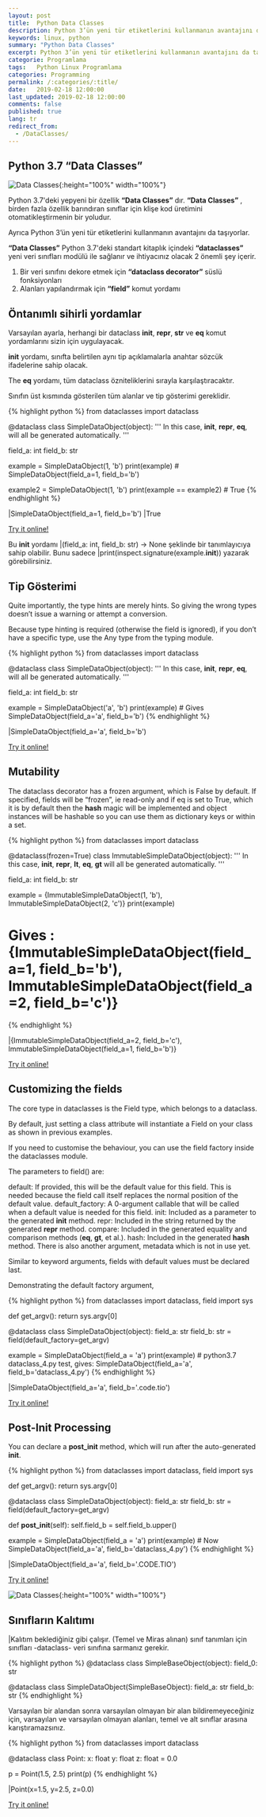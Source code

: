 ```yaml
---
layout: post
title:  Python Data Classes
description: Python 3’ün yeni tür etiketlerini kullanmanın avantajını da taşıyorlar.
keywords: linux, python
summary: "Python Data Classes"
excerpt: Python 3’ün yeni tür etiketlerini kullanmanın avantajını da taşıyorlar.
categorie: Programlama
tags:   Python Linux Programlama
categories: Programming
permalink: /:categories/:title/
date:   2019-02-18 12:00:00
last_updated: 2019-02-18 12:00:00
comments: false
published: true
lang: tr
redirect_from:
  - /DataClasses/
---
```

 
  
## Python 3.7 “Data Classes”

![Data Classes](/images/data-class/data-class.jpg "Data Classes"){:height="100%" width="100%"}

Python 3.7'deki yepyeni bir özellik __“Data Classes”__ dır. __“Data Classes”__ , birden fazla özellik barındıran sınıflar için klişe kod üretimini otomatikleştirmenin bir yoludur.

Ayrıca Python 3’ün yeni tür etiketlerini kullanmanın avantajını da taşıyorlar.

__“Data Classes”__  Python 3.7'deki standart kitaplık içindeki  __“dataclasses”__ yeni veri sınıfları modülü ile sağlanır ve ihtiyacınız olacak 2 önemli şey içerir.
 
1. Bir veri sınıfını dekore etmek için __“dataclass decorator”__ süslü fonksiyonları
2. Alanları yapılandırmak için __“field”__ komut yordamı

## Öntanımlı sihirli yordamlar
Varsayılan ayarla,  herhangi bir dataclass  __init__, __repr__, __str__ ve __eq__ komut yordamlarını sizin için uygulayacak.

__init__ yordamı, sınıfta belirtilen aynı tip açıklamalarla anahtar sözcük ifadelerine sahip olacak.

The __eq__ yordamı, tüm dataclass özniteliklerini sırayla karşılaştıracaktır.

Sınıfın üst kısmında gösterilen tüm alanlar ve tip gösterimi gereklidir. 

{% highlight python %}
from dataclasses import dataclass

@dataclass
class SimpleDataObject(object):
  '''
  In this case,
  __init__, __repr__, __eq__,  will all be generated automatically.
  '''
  
  field_a: int
  field_b: str

example = SimpleDataObject(1, 'b')
print(example)  # SimpleDataObject(field_a=1, field_b='b')

example2 = SimpleDataObject(1, 'b')
print(example == example2)  # True
{% endhighlight %}

|SimpleDataObject(field_a=1, field_b='b')
|True

[Try it online!](https://tio.run/##jU7BTsMwDL3nK57EIatUIQG3SpE4cNmJA9wrt/VYUJqUxBPs64tXuu2wC1JiP9vvPXs6yj7Fp3ne5TRiIKE@UClc4McpZbm2jHm@4iXiTTmBX7T72n1yL5u0pKoxgLVW4zZC9r6gp8K11m3ro5e2rRVlnvIf4q9TxrcPAaS/Y3xw5EzCA@ggaSTxvU6O9xdnfTvPYWipgY9yKbsGRbIx/EOn4@Bur3yoYTtbmSmrcLMSK@DulrqucCpZ7d0iPds//tsfzuEsWna95wPP8y8 "Python 3 – Try It Online")


Bu __init__  yordamı 
|(field_a: int, field_b: str) -> None 
şeklinde bir tanımlayıcıya sahip olabilir. Bunu sadece 
|print(inspect.signature(example.__init__)) 
yazarak görebilirsiniz.

## Tip Gösterimi
Quite importantly, the type hints are merely hints. So giving the wrong types doesn’t issue a warning or attempt a conversion.

Because type hinting is required (otherwise the field is ignored), if you don’t have a specific type, use the Any type from the typing module.


{% highlight python %}
from dataclasses import dataclass


@dataclass
class SimpleDataObject(object):
  '''
  In this case,
  __init__, __repr__, __eq__,  will all be generated automatically.
  '''
  
  field_a: int
  field_b: str

example = SimpleDataObject('a', 'b')
print(example)  # Gives SimpleDataObject(field_a='a', field_b='b')
{% endhighlight %}

|SimpleDataObject(field_a='a', field_b='b')

[Try it online!](https://tio.run/##bU9Na8MwDL37VzzYwQ2EXnYLBHYYjJ126A8wSqKuHo6d2drW/vpUyUJ72EDS09O3poucUnyc52NOIwYS6gOVwgV@nFKWe8gY83Qnq8VBiwI/a/St@@BedmmFqjGAtVbta4ScfEFPhWvlzvnoxblavcxT/vX4c0H8@BBAqh3jnSNnEh5AX5JGEt9r5rK/TVY5eg6DowY@yo12DYpkY/hMy3Fo/15pydawna3MlLV1t5VWwANe/Df/89i2ql1bt0XtMmKerw "Python 3 – Try It Online")

## Mutability
The dataclass decorator has a frozen argument, which is False by default. If specified, fields will be “frozen”, ie read-only and if eq is set to True, which it is by default then the __hash__ magic will be implemented and object instances will be hashable so you can use them as dictionary keys or within a set.


{% highlight python %}
from dataclasses import dataclass

@dataclass(frozen=True)
class ImmutableSimpleDataObject(object):
  '''
  In this case,
  __init__, __repr__, __lt__, __eq__, __gt__ will all be generated automatically.
  '''
  
  field_a: int
  field_b: str

example = {ImmutableSimpleDataObject(1, 'b'), ImmutableSimpleDataObject(2, 'c')}
print(example)

# Gives : {ImmutableSimpleDataObject(field_a=1, field_b='b'), ImmutableSimpleDataObject(field_a=2, field_b='c')}

{% endhighlight %}

|{ImmutableSimpleDataObject(field_a=2, field_b='c'), ImmutableSimpleDataObject(field_a=1, field_b='b')}

[Try it online!](https://tio.run/##hVBNS8QwEL3nVwx4SANFcL0VCh4E2ZMHvYdpO7sbSdKaTNVV/O11drdWL66QZL7ey3vJsOddH6@naZP6AB0yth5zpgwuDH3in5ZSN0teCPqdYv2YRjLq2IJ1CCNj4@lBmJ5uBXvfPFHLRX8MplIAWms51xF45zK0mKmU2loXHVtbSpZoSKfMzx16PsWt1PDqvAeU3RBsKVJCpg5w5D4gu1Ym@8tFR9bGke8sVuAiL2VTQeakFL3hwSrU8PG3@6sSdKNNeeaBK4G02nyqIYlMMV9rlLqAO/cif1mdE5gt1iI026v/E/ymrH5RDgam6Qs "Python 3 – Try It Online")

## Customizing the fields
The core type in dataclasses is the Field type, which belongs to a dataclass.

By default, just setting a class attribute will instantiate a Field on your class as shown in previous examples.

If you need to customise the behaviour, you can use the field factory inside the dataclasses module.

The parameters to field() are:

default: If provided, this will be the default value for this field. This is needed because the field call itself replaces the normal position of the default value.
default_factory: A 0-argument callable that will be called when a default value is needed for this field.
init: Included as a parameter to the generated __init__ method.
repr: Included in the string returned by the generated __repr__ method.
compare: Included in the generated equality and comparison methods (__eq__, __gt__, et al.).
hash: Included in the generated __hash__ method.
There is also another argument, metadata which is not in use yet.

Similar to keyword arguments, fields with default values must be declared last.

Demonstrating the default factory argument,


{% highlight python %}
from dataclasses import dataclass, field
import sys


def get_argv():
    return sys.argv[0]


@dataclass
class SimpleDataObject(object):
  field_a: str
  field_b: str = field(default_factory=get_argv)

example = SimpleDataObject(field_a = 'a')
print(example)  # python3.7 dataclass_4.py test, gives: SimpleDataObject(field_a='a', field_b='dataclass_4.py')
{% endhighlight %}

|SimpleDataObject(field_a='a', field_b='.code.tio')

[Try it online!](https://tio.run/##dZBBi4MwEIXv8ysGetCASGELBUHoYe972ONSZNTRdbEmJFNZf72NqW0ppTkkvJfH9yYxk/zq4WOeG6tPWJNQ1ZNz7LA7GW3lYSXYdNzXsPpucgBQc4MtS0G2HWOVAfplWc52WALpYv9sjz54uHMg7PjtOT1/ever/ONKYh2OwAhFBWXoxN5lGSTmVxn7Zjr3UjRUibZTfptCAfA/LWwffSlZyf4qokiBsd0g8ZpXiBs01/9I94@HF7vUTCjsJMG2G9llb7m5pya3efPoGRGpeb4A "Python 3 – Try It Online")

## Post-Init Processing
You can declare a __post_init__ method, which will run after the auto-generated __init__.


{% highlight python %}
from dataclasses import dataclass, field
import sys


def get_argv():
    return sys.argv[0]


@dataclass
class SimpleDataObject(object): 
  field_a: str
  field_b: str = field(default_factory=get_argv)

  def __post_init__(self):
      self.field_b = self.field_b.upper()

example = SimpleDataObject(field_a = 'a')
print(example)  # Now SimpleDataObject(field_a='a', field_b='dataclass_4.py')
{% endhighlight %}

|SimpleDataObject(field_a='a', field_b='.CODE.TIO')

[Try it online!](https://tio.run/##dVDBSsUwELznKxY8NIFHEfRUKHjwrAePIiGv3TwjeU1Itmq/vm5qXhXEHDbM7M7sJHGh1zDdrKtN4QyjITN4kzNmcOcYEv1QB7AO/Sgqn5cshBjRwglJm3R6l6oTwCchzWkqA22hn69fePBu9xFbhSf28XjP7OPxDQeSYbtUB2yybdKmg0xph8cNQv8NJa82sydtzUAhLf0lhhKsKLm0jiGTdpMjrWVGb2tAgALa6sqGv2E7x4hJsgt@mhKR@3@y1nzcakyjRExuIlnnFcAVPISPf1U9aw6XN/XN/jH6to1Lo9b1Cw "Python 3 – Try It Online")

![Data Classes](/images/data-class/scale.jpg "Data Classes"){:height="100%" width="100%"}

## Sınıfların Kalıtımı
|Kalıtım beklediğiniz gibi çalışır. (Temel ve Miras alınan) sınıf tanımları için sınıfları -dataclass- veri sınıfına sarmanız gerekir. 

{% highlight python %}
@dataclass
class SimpleBaseObject(object):
    field_0: str

@dataclass
class SimpleDataObject(SimpleBaseObject):
  field_a: str
  field_b: str
{% endhighlight %}

Varsayılan bir alandan sonra varsayılan olmayan bir alan bildiremeyeceğiniz için, varsayılan ve varsayılan olmayan alanları, temel ve alt sınıflar arasına karıştıramazsınız. 

{% highlight python %}
from dataclasses import dataclass

@dataclass
class Point:
    x: float
    y: float
    z: float = 0.0

p = Point(1.5, 2.5)
print(p)
{% endhighlight %}

|Point(x=1.5, y=2.5, z=0.0)

[Try it online!](https://tio.run/##K6gsycjPM/7/P60oP1chJbEkMTknsbg4tVghM7cgv6gEIcTF5YBgg0mFgPzMvBIrLgUgqLBSSMvJTywBcyqROVVQjoKtgoGeARdXAZAB1qhhqGeqo2CkZ6rJVVAE4hdo/v8PAA "Python 3 – Try It Online")

